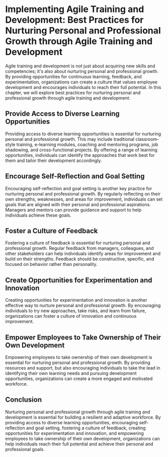 Implementing Agile Training and Development: Best Practices for Nurturing Personal and Professional Growth through Agile Training and Development
=================================================================================================================================================

Agile training and development is not just about acquiring new skills and competencies; it's also about nurturing personal and professional growth. By providing opportunities for continuous learning, feedback, and experimentation, organizations can create a culture that values employee development and encourages individuals to reach their full potential. In this chapter, we will explore best practices for nurturing personal and professional growth through agile training and development.

Provide Access to Diverse Learning Opportunities
------------------------------------------------

Providing access to diverse learning opportunities is essential for nurturing personal and professional growth. This may include traditional classroom-style training, e-learning modules, coaching and mentoring programs, job shadowing, and cross-functional projects. By offering a range of learning opportunities, individuals can identify the approaches that work best for them and tailor their development accordingly.

Encourage Self-Reflection and Goal Setting
------------------------------------------

Encouraging self-reflection and goal setting is another key practice for nurturing personal and professional growth. By regularly reflecting on their own strengths, weaknesses, and areas for improvement, individuals can set goals that are aligned with their personal and professional aspirations. Managers and mentors can provide guidance and support to help individuals achieve these goals.

Foster a Culture of Feedback
----------------------------

Fostering a culture of feedback is essential for nurturing personal and professional growth. Regular feedback from managers, colleagues, and other stakeholders can help individuals identify areas for improvement and build on their strengths. Feedback should be constructive, specific, and focused on behavior rather than personality.

Create Opportunities for Experimentation and Innovation
-------------------------------------------------------

Creating opportunities for experimentation and innovation is another effective way to nurture personal and professional growth. By encouraging individuals to try new approaches, take risks, and learn from failure, organizations can foster a culture of innovation and continuous improvement.

Empower Employees to Take Ownership of Their Own Development
------------------------------------------------------------

Empowering employees to take ownership of their own development is essential for nurturing personal and professional growth. By providing resources and support, but also encouraging individuals to take the lead in identifying their own learning needs and pursuing development opportunities, organizations can create a more engaged and motivated workforce.

Conclusion
----------

Nurturing personal and professional growth through agile training and development is essential for building a resilient and adaptive workforce. By providing access to diverse learning opportunities, encouraging self-reflection and goal setting, fostering a culture of feedback, creating opportunities for experimentation and innovation, and empowering employees to take ownership of their own development, organizations can help individuals reach their full potential and achieve their personal and professional goals.

